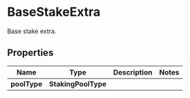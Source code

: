 

# BaseStakeExtra

Base stake extra.

## Properties

| Name | Type | Description | Notes |
|------------ | ------------- | ------------- | -------------|
|**poolType** | **StakingPoolType** |  |  |



